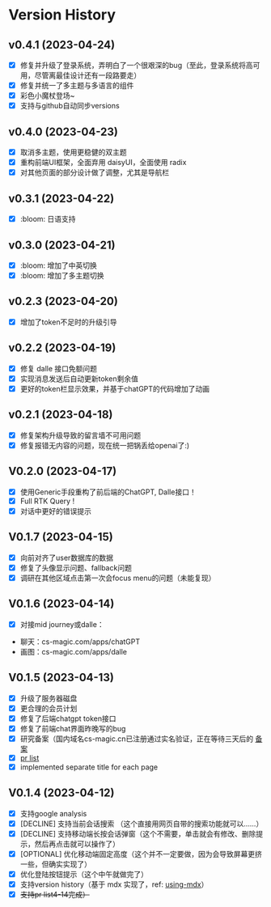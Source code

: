 # Version History

## v0.4.1 (2023-04-24)

- [x] 修复并升级了登录系统，弄明白了一个很艰深的bug（至此，登录系统将高可用，尽管离最佳设计还有一段路要走）
- [x] 修复并统一了多主题与多语言的组件
- [x] 彩色小魔杖登场~
- [x] 支持与github自动同步versions

## v0.4.0 (2023-04-23)

- [x] 取消多主题，使用更稳健的双主题
- [x] 重构前端UI框架，全面弃用 daisyUI，全面使用 radix
- [x] 对其他页面的部分设计做了调整，尤其是导航栏

## v0.3.1 (2023-04-22)

- [x] :bloom: 日语支持

## v0.3.0 (2023-04-21)

- [x] :bloom: 增加了中英切换
- [x] :bloom: 增加了多主题切换

## v0.2.3 (2023-04-20)

- [x] 增加了token不足时的升级引导

## v0.2.2 (2023-04-19)

- [x] 修复 dalle 接口免额问题
- [x] 实现消息发送后自动更新token剩余值
- [x] 更好的token栏显示效果，并基于chatGPT的代码增加了动画

## v0.2.1 (2023-04-18)

- [x] 修复架构升级导致的留言墙不可用问题
- [x] 修复报错无内容的问题，现在统一把锅丢给openai了:)

## V0.2.0 (2023-04-17)

- [x] 使用Generic手段重构了前后端的ChatGPT, Dalle接口！
- [x] Full RTK Query !
- [x] 对话中更好的错误提示

## V0.1.7 (2023-04-15)

- [x] 向前对齐了user数据库的数据
- [x] 修复了头像显示问题、fallback问题
- [x] 调研在其他区域点击第一次会focus menu的问题（未能复现）

## V0.1.6 (2023-04-14)

- [x] 对接mid journey或dalle：
- 聊天：cs-magic.com/apps/chatGPT
- 画图：cs-magic.com/apps/dalle

## V0.1.5 (2023-04-13)

- [x] 升级了服务器磁盘
- [x] 更合理的会员计划
- [x] 修复了后端chatgpt token接口
- [x] 修复了前端chat界面昨晚写的bug
- [x] 
  研究备案（国内域名cs-magic.cn已注册通过实名验证，正在等待三天后的 [备案](https://beian.aliyun.com/pcContainer/formpage?page=selfBa&pageAction=init&orderType=100)
- [x] [pr list](https://cs-magic.com/wall-messages)
- [x] implemented separate title for each page

## V0.1.4 (2023-04-12)

- [x] 支持google analysis
- [x] [DECLINE] 支持当前会话搜索 （这个直接用网页自带的搜索功能就可以……）
- [x] [DECLINE] 支持移动端长按会话弹窗（这个不需要，单击就会有修改、删除提示，然后再点击就可以操作了）
- [x] [OPTIONAL] 优化移动端固定高度（这个并不一定要做，因为会导致屏幕更挤一些，但确实实现了）
- [x] 优化登陆按钮提示（这个中午就做完了）
- [x] 支持version history（基于 mdx 实现了，ref: [using-mdx](https://nextjs.org/docs/advanced-features/using-mdx)）
- [x] ~~支持pr list4-14完成）~~
